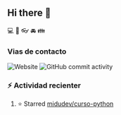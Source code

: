 ## Hi there 👋

:computer:
:pencil:
:eyeglasses:
:oncoming_automobile:
:family:

### Vias de contacto

![Website](https://img.shields.io/website)
![GitHub commit activity](https://img.shields.io/github/commit-activity/w/CarlosMe94/CarlosMe94)

### :zap: Actividad recienter
<!--RECENT_ACTIVITY:start-->
1. ⭐ Starred [midudev/curso-python](https://github.com/midudev/curso-python)<br>
<!--RECENT_ACTIVITY:end-->
